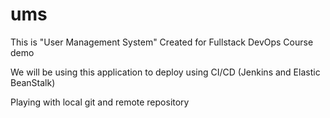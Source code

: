 # ums

This is "User Management System" Created for Fullstack DevOps Course demo

We will be using this application to deploy using CI/CD (Jenkins and Elastic BeanStalk) 

Playing with local git and remote repository
